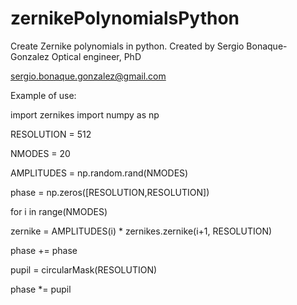 # zernikePolynomialsPython
Create Zernike polynomials in python.
Created by Sergio Bonaque-Gonzalez
Optical engineer, PhD

sergio.bonaque.gonzalez@gmail.com

Example of use:

import zernikes
import numpy as np

RESOLUTION = 512

NMODES = 20

AMPLITUDES = np.random.rand(NMODES)



phase = np.zeros([RESOLUTION,RESOLUTION])

for i in range(NMODES)

  zernike = AMPLITUDES(i) * zernikes.zernike(i+1, RESOLUTION)
  
  phase += phase
  
  
pupil = circularMask(RESOLUTION)  

phase *= pupil

